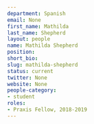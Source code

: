 ```yaml
---
department: Spanish
email: None
first_name: Mathilda
last_name: Shepherd
layout: people
name: Mathilda Shepherd
position:
short_bio:
slug: mathilda-shepherd
status: current
twitter: None
website: None
people-category:
- student
roles:
- Praxis Fellow, 2018-2019
---
```

